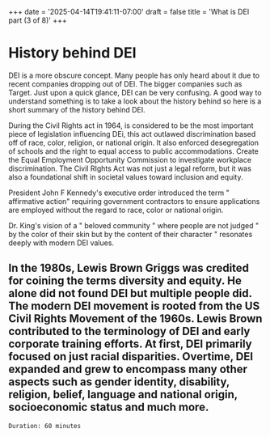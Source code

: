 +++
date = '2025-04-14T19:41:11-07:00'
draft = false
title = 'What is DEI part (3 of 8)'
+++


# History behind DEI

DEI is a more obscure concept. Many people has only heard about it due to recent companies dropping out of DEI. The bigger companies such as Target. Just upon a quick glance, DEI can be very confusing. A good way to understand something is to take a look about the history behind so here is a short summary of the history behind DEI.

 During the Civil Rights act in 1964, is considered to be the most important piece of legislation influencing DEi, this act outlawed discrimination based off of race, color, religion, or national origin. It also enforced desegregation of schools and the right to equal access to public accommodations. Create the Equal Employment Opportunity Commission to investigate workplace discrimination. The Civil RIghts Act was not just a legal reform, but it was also a foundational shift in societal values toward inclusion and equity.

President John F Kennedy's executive order introduced the term " affirmative action" requiring government contractors to ensure applications are employed without the regard to race, color or national origin.

Dr. King's vision of a " beloved community " where people are not judged " by the color of their skin but by the content of their character " resonates deeply with modern DEI values. 

In the 1980s, Lewis Brown Griggs was credited for coining the terms diversity and equity. He alone did not found DEI but multiple people did. The modern DEI movement is rooted from the US Civil Rights Movement of the 1960s.  Lewis Brown contributed to the terminology of DEI and early corporate training efforts. At first, DEI primarily focused on just racial disparities. Overtime, DEI expanded and grew to encompass many other aspects such as gender identity, disability, religion, belief, language and national origin, socioeconomic status and much more. 
---
```
Duration: 60 minutes
```